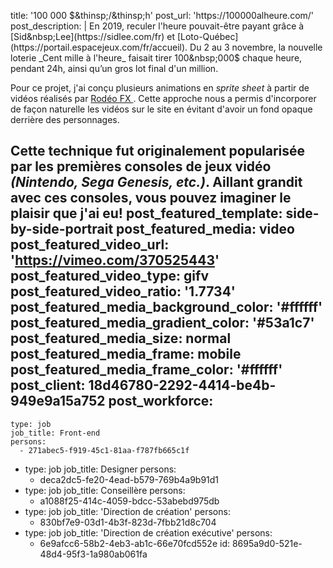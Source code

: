 title: '100&nbsp;000&nbsp;$&thinsp;/&thinsp;h'
post_url: 'https://100000alheure.com/'
post_description: |
  En 2019, reculer l'heure pouvait-être payant grâce à [Sid&nbsp;Lee](https://sidlee.com/fr) et [Loto-Québec](https://portail.espacejeux.com/fr/accueil). Du 2 au 3 novembre, la nouvelle loterie _Cent mille à l'heure_ faisait tirer 100&nbsp;000$ chaque heure, pendant 24h, ainsi qu’un gros lot final d'un&nbsp;million.
  
  Pour ce projet, j'ai conçu plusieurs animations en _sprite sheet_ à partir de vidéos réalisés par [Rodéo FX ](https://www.rodeofx.com/fr/). Cette approche nous a permis d'incorporer de façon naturelle les vidéos sur le site en évitant d'avoir un fond opaque derrière des&nbsp;personnages. 
  
  Cette technique fut originalement popularisée par les premières consoles de jeux vidéo _(Nintendo, Sega&nbsp;Genesis, etc.)_. Aillant grandit avec ces consoles, vous pouvez imaginer le plaisir que j'ai&nbsp;eu!
post_featured_template: side-by-side-portrait
post_featured_media: video
post_featured_video_url: 'https://vimeo.com/370525443'
post_featured_video_type: gifv
post_featured_video_ratio: '1.7734'
post_featured_media_background_color: '#ffffff'
post_featured_media_gradient_color: '#53a1c7'
post_featured_media_size: normal
post_featured_media_frame: mobile
post_featured_media_frame_color: '#ffffff'
post_client: 18d46780-2292-4414-be4b-949e9a15a752
post_workforce:
  -
    type: job
    job_title: Front-end
    persons:
      - 271abec5-f919-45c1-81aa-f787fb665c1f
  -
    type: job
    job_title: Designer
    persons:
      - deca2dc5-fe20-4ead-b579-769b4a9b91d1
  -
    type: job
    job_title: Conseillère
    persons:
      - a1088f25-414c-4059-bdcc-53abebd975db
  -
    type: job
    job_title: 'Direction de création'
    persons:
      - 830bf7e9-03d1-4b3f-823d-7fbb21d8c704
  -
    type: job
    job_title: 'Direction de création exécutive'
    persons:
      - 6e9afcc6-58b2-4eb3-ab1c-66e70fcd552e
id: 8695a9d0-521e-48d4-95f3-1a980ab061fa
